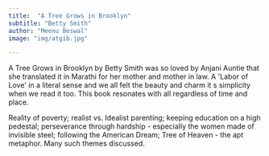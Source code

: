 ```yaml
---
title:  "A Tree Grows in Brooklyn"
subtitle: "Betty Smith"
author: "Meenu Beswal"
image: "img/atgib.jpg"

---
```


A Tree Grows in Brooklyn by Betty  Smith was so loved by Anjani Auntie that she translated it in Marathi for her mother and mother in law. A 'Labor of Love' in a literal sense and we all felt the beauty and charm it s simplicity when we read it too. This book resonates with all regardless of time and place. 

Reality of poverty; realist vs. Idealist parenting; keeping education on a high pedestal; perseverance through hardship - especially the women made of invisible steel; following the American Dream; Tree of Heaven - the apt metaphor. Many such themes discussed. 